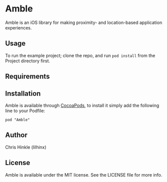 # Amble

Amble is an iOS library for making proximity- and location-based application experiences.

## Usage

To run the example project; clone the repo, and run `pod install` from the Project directory first.

## Requirements

## Installation

Amble is available through [CocoaPods](http://cocoapods.org), to install
it simply add the following line to your Podfile:

    pod "Amble"

## Author

Chris Hinkle (lilhinx)

## License

Amble is available under the MIT license. See the LICENSE file for more info.
